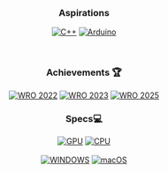 <div align="center">
  

  
  </br>

  ### Aspirations
  [![C++](https://img.shields.io/badge/C++-00599C?style=for-the-badge&logo=cplusplus&logoColor=white)](https://isocpp.org/)
  [![Arduino](https://img.shields.io/badge/Arduino-00979D?style=for-the-badge&logo=arduino&logoColor=white)](https://www.arduino.cc/)
  </br>
  
  </br>
  
  ### Achievements 🏆
  [![WRO 2022](https://img.shields.io/badge/National_Qualifier_in-WRO_2022-FFD700?style=for-the-badge&logo=achievement&logoColor=red)](https://wro-association.org/)
  [![WRO 2023](https://img.shields.io/badge/International_Qualifier_in-WRO_2023-FFD700?style=for-the-badge&logo=achievement&logoColor=pink)](https://wro-association.org/)
  [![WRO 2025](https://img.shields.io/badge/Qualifier_in-WRO_2025-FFD700?style=for-the-badge&logo=achievement&logoColor=pink)](https://wro-association.org/)
  
  ### Specs💻
  [![GPU](https://img.shields.io/badge/AMD-Radeon_RX_6600_XT-ED1C24?style=for-the-badge&logo=amd&logoColor=white)](https://www.sapphiretech.com/en/consumer/nitro-rx-6600-xt-8g-gddr6)
  [![CPU](https://img.shields.io/badge/Intel-Core_i3_12100-0071C5?style=for-the-badge&logo=intel&logoColor=white)](https://www.amazon.com/Intel-Core-i3-12100-Processor-Graphics/dp/B09N55FR99/ref=sr_1_1?crid=3LC0XJIZ5IPMD&keywords=intel+i3-12100&qid=1679405600&sprefix=intel+i3-12100%2Caps%2C207&sr=8-1)
    </br>
      </br>
  [![WINDOWS](https://img.shields.io/badge/Windows_10-0078D6?style=for-the-badge&logo=windows10&logoColor=white)](https://www.microsoft.com/en-us/windows)
  [![macOS](https://img.shields.io/badge/macOS_Sonoma-000000?style=for-the-badge&logo=apple&logoColor=white)](https://www.apple.com/macos/sonoma/)
</div>
